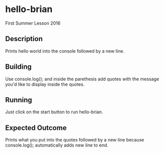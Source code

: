 ﻿# hello-brian
First Summer Lesson 2016

## Description

Prints hello world into the console followed by a new line.

## Building

Use console.log(); and inside the parethesis add quotes with the message you'd like to display inside the quotes. 

## Running

Just click on the start button to run hello-brian.

## Expected Outcome

Prints what you put into the quotes followed by a new line because console.log(); automatically adds new line to end.


